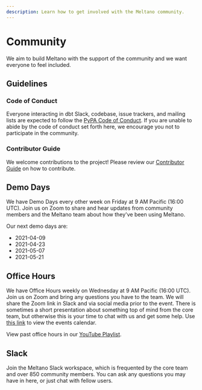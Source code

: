 ```yaml
---
description: Learn how to get involved with the Meltano community.
---
```


# Community

We aim to build Meltano with the support of the community and we want everyone to feel included.

## Guidelines

### Code of Conduct

Everyone interacting in dbt Slack, codebase, issue trackers, and mailing lists are expected to follow the [PyPA Code of Conduct][conduct]. If you are unable to abide by the code of conduct set forth here, we encourage you not to participate in the community.

### Contributor Guide

We welcome contributions to the project! Please review our [Contributor Guide](/docs/contributor-guide.html) on how to contribute.

## Demo Days

We have Demo Days every other week on Friday at 9 AM Pacific (16:00 UTC). Join us on Zoom to share and hear updates from community members and the Meltano team about how they've been using Meltano.

Our next demo days are:

* 2021-04-09
* 2021-04-23
* 2021-05-07
* 2021-05-21

## Office Hours

We have Office Hours weekly on Wednesday at 9 AM Pacific (16:00 UTC). Join us on Zoom and bring any questions you have to the team. We will share the Zoom link in Slack and via social media prior to the event. There is sometimes a short presentation about something top of mind from the core team, but otherwise this is your time to chat with us and get some help. Use [this link][gcal] to view the events calendar.

View past office hours in our [YouTube Playlist][playlist].

## Slack

Join the <SlackChannelLink>Meltano Slack workspace<OutboundLink /></SlackChannelLink>, which is frequented by the core team and over 850 community members. You can ask any questions you may have in here, or just chat with fellow users.

[conduct]: https://www.pypa.io/en/latest/code-of-conduct/
[playlist]: https://www.youtube.com/watch?v=WjXIvGRHltk&list=PLO0YrxtDbWAtuuubcEz7mnCHoGfIf8voT
[gcal]: https://calendar.google.com/calendar/embed?src=c_01cj48ha4h199ctjefi85t9dgc%40group.calendar.google.com
